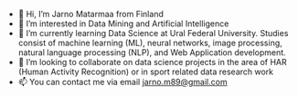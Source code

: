 - 👋 Hi, I’m Jarno Matarmaa from Finland
- 👀 I’m interested in Data Mining and Artificial Intelligence
- 🌱 I’m currently learning Data Science at Ural Federal University. Studies consist of machine learning (ML), neural networks, image processing, natural language processing (NLP), and Web Application development.
- 💞️ I’m looking to collaborate on data science projects in the area of HAR (Human Activity Recognition) or in sport related data research work
- 📫 You can contact me via email jarno.m89@gmail.com

<!---
JABE22/JABE22 is a ✨ special ✨ repository because its `README.md` (this file) appears on your GitHub profile.
You can click the Preview link to take a look at your changes.
--->
